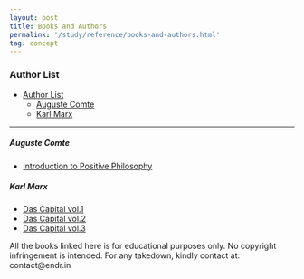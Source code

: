 ```yaml
---
layout: post
title: Books and Authors
permalink: '/study/reference/books-and-authors.html'
tag: concept
---
```


### Author List

- [Author List](#author-list)
    - [Auguste Comte](#auguste-comte)
    - [Karl Marx](#karl-marx)

----

##### Auguste Comte

- [Introduction to Positive Philosophy](https://www.dropbox.com/s/l5ju6ue24q0t7ay/auguste-comte-introduction-to-positive-philosophy.pdf?dl=1)

##### Karl Marx
- [Das Capital vol.1](https://www.dropbox.com/s/wt5m9ndzacempju/karl-marx-das-capital-vol-1.pdf?dl=1)
- [Das Capital vol.2](https://www.dropbox.com/s/d29s9wbgiqwj90m/karl-marx-das-capital-vol-2.pdf?dl=1)
- [Das Capital vol.3](https://www.dropbox.com/s/rk3ed8ftndd6q3z/karl-marx-das-capital-vol-3.pdf?dl=0)


<div class="notification is-warning is-light mt-4">
  <p>All the books linked here is for educational purposes only. No copyright infringement is intended. For any takedown, kindly contact at: contact@endr.in</p>
</div>